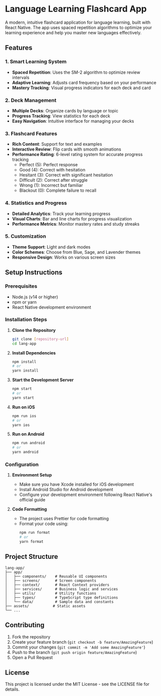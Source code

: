 # Language Learning Flashcard App

A modern, intuitive flashcard application for language learning, built with React Native. The app uses spaced repetition algorithms to optimize your learning experience and help you master new languages effectively.

## Features

### 1. Smart Learning System

- **Spaced Repetition**: Uses the SM-2 algorithm to optimize review intervals
- **Adaptive Learning**: Adjusts card frequency based on your performance
- **Mastery Tracking**: Visual progress indicators for each deck and card

### 2. Deck Management

- **Multiple Decks**: Organize cards by language or topic
- **Progress Tracking**: View statistics for each deck
- **Easy Navigation**: Intuitive interface for managing your decks

### 3. Flashcard Features

- **Rich Content**: Support for text and examples
- **Interactive Review**: Flip cards with smooth animations
- **Performance Rating**: 6-level rating system for accurate progress tracking
  - Perfect (5): Perfect response
  - Good (4): Correct with hesitation
  - Hesitant (3): Correct with significant hesitation
  - Difficult (2): Correct after struggle
  - Wrong (1): Incorrect but familiar
  - Blackout (0): Complete failure to recall

### 4. Statistics and Progress

- **Detailed Analytics**: Track your learning progress
- **Visual Charts**: Bar and line charts for progress visualization
- **Performance Metrics**: Monitor mastery rates and study streaks

### 5. Customization

- **Theme Support**: Light and dark modes
- **Color Schemes**: Choose from Blue, Sage, and Lavender themes
- **Responsive Design**: Works on various screen sizes

## Setup Instructions

### Prerequisites

- Node.js (v14 or higher)
- npm or yarn
- React Native development environment

### Installation Steps

1. **Clone the Repository**

   ```bash
   git clone [repository-url]
   cd lang-app
   ```

2. **Install Dependencies**

   ```bash
   npm install
   # or
   yarn install
   ```

3. **Start the Development Server**

   ```bash
   npm start
   # or
   yarn start
   ```

4. **Run on iOS**

   ```bash
   npm run ios
   # or
   yarn ios
   ```

5. **Run on Android**
   ```bash
   npm run android
   # or
   yarn android
   ```

### Configuration

1. **Environment Setup**

   - Make sure you have Xcode installed for iOS development
   - Install Android Studio for Android development
   - Configure your development environment following React Native's official guide

2. **Code Formatting**
   - The project uses Prettier for code formatting
   - Format your code using:
     ```bash
     npm run format
     # or
     yarn format
     ```

## Project Structure

```
lang-app/
├── app/
│   ├── components/    # Reusable UI components
│   ├── screens/       # Screen components
│   ├── context/       # React Context providers
│   ├── services/      # Business logic and services
│   ├── utils/         # Utility functions
│   ├── types/         # TypeScript type definitions
│   └── data/          # Sample data and constants
├── assets/           # Static assets
└── ...
```

## Contributing

1. Fork the repository
2. Create your feature branch (`git checkout -b feature/AmazingFeature`)
3. Commit your changes (`git commit -m 'Add some AmazingFeature'`)
4. Push to the branch (`git push origin feature/AmazingFeature`)
5. Open a Pull Request

## License

This project is licensed under the MIT License - see the LICENSE file for details.
